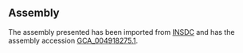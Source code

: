 
Assembly
--------

The assembly presented has been imported from 
[INSDC](http://www.insdc.org) and has the assembly accession
[GCA\_004918275.1](http://www.ebi.ac.uk/ena/data/view/GCA_004918275.1).

